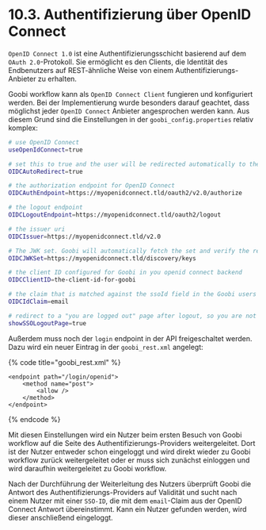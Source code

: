 # 10.3. Authentifizierung über OpenID Connect

`OpenID Connect 1.0` ist eine Authentifizierungsschicht basierend auf dem `OAuth 2.0`-Protokoll. Sie ermöglicht es den Clients, die Identität des Endbenutzers auf REST-ähnliche Weise von einem Authentifizierungs-Anbieter zu erhalten.

Goobi workflow kann als `OpenID Connect Client` fungieren und konfiguriert werden. Bei der Implementierung wurde besonders darauf geachtet, dass möglichst jeder `OpenID Connect` Anbieter angesprochen werden kann. Aus diesem Grund sind die Einstellungen in der `goobi_config.properties` relativ komplex:

```bash
# use OpenID Connect
useOpenIdConnect=true

# set this to true and the user will be redirected automatically to the OpenID Connect login provider
OIDCAutoRedirect=true

# the authorization endpoint for OpenID Connect
OIDCAuthEndpoint=https://myopenidconnect.tld/oauth2/v2.0/authorize

# the logout endpoint
OIDCLogoutEndpoint=https://myopenidconnect.tld/oauth2/logout

# the issuer uri
OIDCIssuer=https://myopenidconnect.tld/v2.0

# The JWK set. Goobi will automatically fetch the set and verify the response from the openid server
OIDCJWKSet=https://myopenidconnect.tld/discovery/keys

# the client ID configured for Goobi in you openid connect backend
OIDCClientID=the-client-id-for-goobi

# the claim that is matched against the ssoId field in the Goobi users database
OIDCIdClaim=email

# redirect to a "you are logged out" page after logout, so you are not logged in right after logging out
showSSOLogoutPage=true
```

Außerdem muss noch der `login` endpoint in der API freigeschaltet werden. Dazu wird ein neuer Eintrag in der `goobi_rest.xml` angelegt:

{% code title="goobi_rest.xml" %}
```markup
<endpoint path="/login/openid">
    <method name="post">
        <allow />
    </method>
</endpoint>
```
{% endcode %}

Mit diesen Einstellungen wird ein Nutzer beim ersten Besuch von Goobi workflow auf die Seite des Authentifizierungs-Providers weitergeleitet. Dort ist der Nutzer entweder schon eingeloggt und wird direkt wieder zu Goobi workflow zurück weitergeleitet oder er muss sich zunächst einloggen und wird daraufhin weitergeleitet zu Goobi workflow.

Nach der Durchführung der Weiterleitung des Nutzers überprüft Goobi die Antwort des Authentifizierungs-Providers auf Validität und sucht nach einem Nutzer mit einer `SSO-ID`, die mit dem `email`-Claim aus der OpenID Connect Antwort übereinstimmt. Kann ein Nutzer gefunden werden, wird dieser anschließend eingeloggt.
